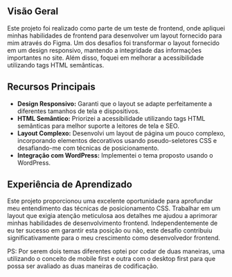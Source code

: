 ## Visão Geral

Este projeto foi realizado como parte de um teste de frontend, onde apliquei minhas habilidades de frontend para desenvolver um layout fornecido para mim através do Figma. Um dos desafios foi transformar o layout fornecido em um design responsivo, mantendo a integridade das informações importantes no site. Além disso, foquei em melhorar a acessibilidade utilizando tags HTML semânticas.

## Recursos Principais

- **Design Responsivo:** Garanti que o layout se adapte perfeitamente a diferentes tamanhos de tela e dispositivos.
- **HTML Semântico:** Priorizei a acessibilidade utilizando tags HTML semânticas para melhor suporte a leitores de tela e SEO.
- **Layout Complexo:** Desenvolvi um layout de página um pouco complexo, incorporando elementos decorativos usando pseudo-seletores CSS e desafiando-me com técnicas de posicionamento.
- **Integração com WordPress:** Implementei o tema proposto usando o WordPress.

## Experiência de Aprendizado

Este projeto proporcionou uma excelente oportunidade para aprofundar meu entendimento das técnicas de posicionamento CSS. Trabalhar em um layout que exigia atenção meticulosa aos detalhes me ajudou a aprimorar minhas habilidades de desenvolvimento frontend. Independentemente de eu ter sucesso em garantir esta posição ou não, este desafio contribuiu significativamente para o meu crescimento como desenvolvedor frontend.

PS: Por serem dois temas diferentes optei por codar de duas maneiras, uma utilizando o conceito de mobile first e outra com o desktop first para que possa ser avaliado as duas maneiras de codificação.

